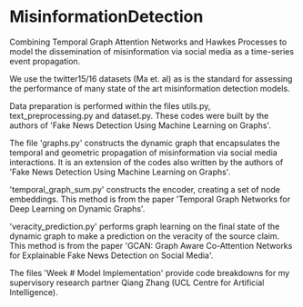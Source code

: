 # MisinformationDetection
Combining Temporal Graph Attention Networks and Hawkes Processes to model the dissemination of misinformation via social media as a time-series event propagation.

We use the twitter15/16 datasets (Ma et. al) as is the standard for assessing the performance of many state of the art misinformation detection models.

Data preparation is performed within the files utils.py, text_preprocessing.py and dataset.py. These codes were built by the authors of 'Fake News Detection Using Machine Learning on Graphs'.

The file 'graphs.py' constructs the dynamic graph that encapsulates the temporal and geometric propagation of misinformation via social media interactions. It is an extension of the codes also written by the authors of 'Fake News Detection Using Machine Learning on Graphs'.

'temporal_graph_sum.py' constructs the encoder, creating a set of node embeddings. This method is from the paper 'Temporal Graph Networks for Deep Learning on Dynamic Graphs'.

'veracity_prediction.py' performs graph learning on the final state of the dynamic graph to make a prediction on the veracity of the source claim. This method is from the paper 'GCAN: Graph Aware Co-Attention Networks for Explainable Fake News Detection on Social Media'.

The files 'Week # Model Implementation' provide code breakdowns for my supervisory research partner Qiang Zhang (UCL Centre for Artificial Intelligence).
